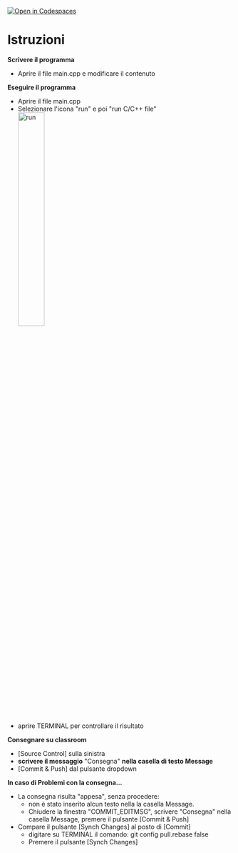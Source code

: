 [![Open in Codespaces](https://classroom.github.com/assets/launch-codespace-2972f46106e565e64193e422d61a12cf1da4916b45550586e14ef0a7c637dd04.svg)](https://classroom.github.com/open-in-codespaces?assignment_repo_id=16856070)
# Istruzioni
**Scrivere il programma**
- Aprire il file main.cpp e modificare il contenuto

**Eseguire il programma**
- Aprire il file main.cpp
- Selezionare l'icona "run" e poi "run C/C++ file"<br/>
<img alt="run" src="_doc/run.png" width="35%" /><br/>
- aprire TERMINAL per controllare il risultato

**Consegnare su classroom**
- [Source Control] sulla sinistra
- **scrivere il messaggio** "Consegna" **nella casella di testo Message**
- [Commit & Push] dal pulsante dropdown

**In caso di Problemi con la consegna...**
- La consegna risulta "appesa", senza procedere:
   - non è stato inserito alcun testo nella la casella Message.
   - Chiudere la finestra "COMMIT_EDITMSG", scrivere "Consegna" nella casella Message, premere il pulsante [Commit & Push]
- Compare il pulsante [Synch Changes] al posto di [Commit]
   - digitare su TERMINAL il comando: git config pull.rebase false
   - Premere il pulsante [Synch Changes]